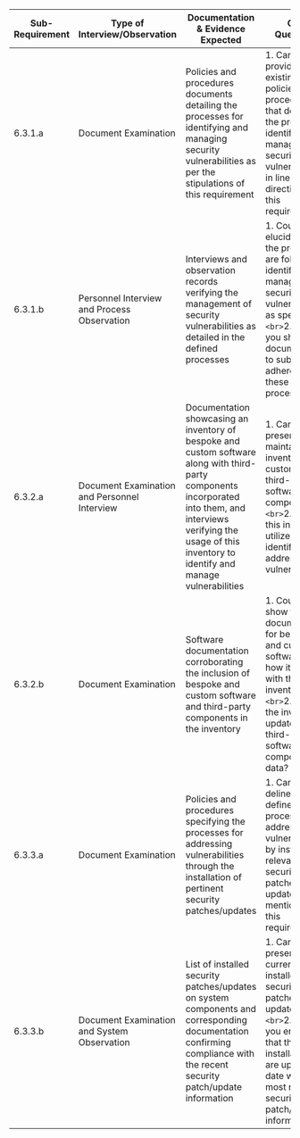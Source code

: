 
| Sub-Requirement | Type of Interview/Observation                | Documentation & Evidence Expected                                                                                                                                                                                          | QSA Questions                                                                                                                                                                                           |
| --------------- | -------------------------------------------- | -------------------------------------------------------------------------------------------------------------------------------------------------------------------------------------------------------------------------- | ------------------------------------------------------------------------------------------------------------------------------------------------------------------------------------------------------- |
| 6.3.1.a         | Document Examination                         | Policies and procedures documents detailing the processes for identifying and managing security vulnerabilities as per the stipulations of this requirement                                                                | 1. Can you provide the existing policies and procedures that delineate the process of identifying and managing security vulnerabilities in line with the directives of this requirement?                |
| 6.3.1.b         | Personnel Interview and Process Observation  | Interviews and observation records verifying the management of security vulnerabilities as detailed in the defined processes                                                                                               | 1. Could you elucidate how the processes are followed to identify and manage security vulnerabilities as specified?`<br>`2. Can you show documentation to substantiate adherence to these processes?  |
| 6.3.2.a         | Document Examination and Personnel Interview | Documentation showcasing an inventory of bespoke and custom software along with third-party components incorporated into them, and interviews verifying the usage of this inventory to identify and manage vulnerabilities | 1. Can you present the maintained inventory of custom and third-party software components?`<br>`2. How is this inventory utilized to identify and address vulnerabilities?                            |
| 6.3.2.b         | Document Examination                         | Software documentation corroborating the inclusion of bespoke and custom software and third-party components in the inventory                                                                                              | 1. Could you show the documentation for bespoke and custom software and how it aligns with the inventory?`<br>`2. How is the inventory updated with third-party software components data?             |
| 6.3.3.a         | Document Examination                         | Policies and procedures specifying the processes for addressing vulnerabilities through the installation of pertinent security patches/updates                                                                             | 1. Can you delineate the defined processes for addressing vulnerabilities by installing relevant security patches or updates as mentioned in this requirement?                                          |
| 6.3.3.b         | Document Examination and System Observation  | List of installed security patches/updates on system components and corresponding documentation confirming compliance with the recent security patch/update information                                                    | 1. Can you present the current list of installed security patches or updates?`<br>`2. How do you ensure that the installations are up-to-date with the most recent security patch/update information? |
